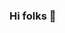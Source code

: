 ### Hi folks 👋

<!--
**TsaiLeoRun/TsaiLeoRun** is a ✨ _special_ ✨ repository because its `README.md` (this file) appears on your GitHub profile.

# Welcome to my Github page.

- 😁 I am currently waiting for my final result of my PhD viva (done on 1st Dec 2020)
- 🔭 I’m currently working on deep learning theory at Huawei's Noah's Ark Lab
- 🌱 I’m currently learning competitive programming skills used in IOI/ACM-ICPC to compensate for my regret in my past years
- I'm also interested in IMO problems, the reason why I want to learn them is the same as above
- 👯 I’m looking at quant jobs in industry because I feel they are trying to solve hard problems every day
- 💬 Ask me about mathemtaics and competitive programming.
- 📫 How to reach me: dr.leran.cai@gmail.com (this is a bit cocky 👀)
- ⚡ Fun fact: My Github profile was first noticed by other people because I wrote some solution notes to Mitzenmacher and Upfal's book. 

Some resolutions in 2021:

- [] Mitzenmacher and Upfal's solution notes.
- [] Leetcode solutions to 500 problems and detailed notes.
- [] Codeforces Master Level
- [] Maths notes: analysis, linear algebra, probability theory, statistics, combinatorics, spectral graph theory
- [] Algorithmic trading practices (to make a lot of money so I can do whatever I want)
- [] Run 10km regularly
